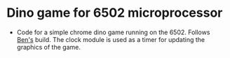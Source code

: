 # Dino game for 6502 microprocessor

- Code for a simple chrome dino game running on the 6502. Follows [Ben's](https://eater.net/6502) build. The clock module is used as a timer for updating the graphics of the game.